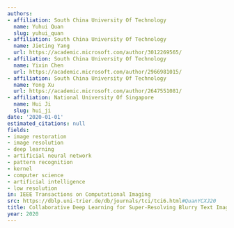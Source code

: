 ```yaml
---
authors:
- affiliation: South China University Of Technology
  name: Yuhui Quan
  slug: yuhui_quan
- affiliation: South China University Of Technology
  name: Jieting Yang
  url: https://academic.microsoft.com/author/3012269565/
- affiliation: South China University Of Technology
  name: Yixin Chen
  url: https://academic.microsoft.com/author/2966981015/
- affiliation: South China University Of Technology
  name: Yong Xu
  url: https://academic.microsoft.com/author/2647551081/
- affiliation: National University Of Singapore
  name: Hui Ji
  slug: hui_ji
date: '2020-01-01'
estimated_citations: null
fields:
- image restoration
- image resolution
- deep learning
- artificial neural network
- pattern recognition
- kernel
- computer science
- artificial intelligence
- low resolution
in: IEEE Transactions on Computational Imaging
src: https://dblp.uni-trier.de/db/journals/tci/tci6.html#QuanYCXJ20
title: Collaborative Deep Learning for Super-Resolving Blurry Text Images
year: 2020
---
```

